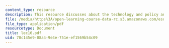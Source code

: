 ```yaml
---
content_type: resource
description: This resource discusses about the technology and policy analysis.
file: /media/https%3A/open-learning-course-data-rc.s3.amazonaws.com/esd-10-introduction-to-technology-and-policy-fall-2006/70c145e908a49e4e751eef1569b54c09_lec16.pdf
file_type: application/pdf
resourcetype: Document
title: lec16.pdf
uid: 70c145e9-08a4-9e4e-751e-ef1569b54c09
---
```

